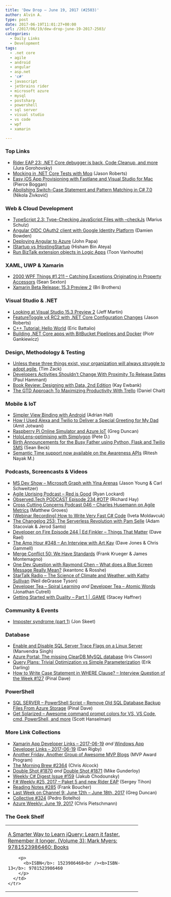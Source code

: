 ```yaml
---
title: 'Dew Drop – June 19, 2017 (#2503)'
author: Alvin A.
type: post
date: 2017-06-19T11:01:27+00:00
url: /2017/06/19/dew-drop-june-19-2017-2503/
categories:
  - Daily Links
  - Development
tags:
  - .net core
  - agile
  - android
  - angular
  - asp.net
  - 'c#'
  - javascript
  - jetbrains rider
  - microsoft azure
  - mysql
  - postsharp
  - powershell
  - sql server
  - visual studio
  - vs code
  - wpf
  - xamarin

---
```

### <a name="top"></a>Top Links

  * <a href="https://blog.jetbrains.com/dotnet/2017/06/16/rider-eap-23-net-core-debugger-back-code-cleanup/" target="_blank">Rider EAP 23: .NET Core debugger is back, Code Cleanup, and more</a> (Jura Gorohovsky)
  * <a href="http://dontcodetired.com/blog/post/Mocking-in-NET-Core-Tests-with-Moq" target="_blank">Mocking in .NET Core Tests with Moq</a> (Jason Roberts)
  * <a href="https://blog.xamarin.com/easy-ios-app-provisioning-fastlane-visual-studio-mac/" target="_blank">Easy iOS App Provisioning with Fastlane and Visual Studio for Mac</a> (Pierce Boggan)
  * <a href="https://rubikscode.net/2017/06/18/abolishing-switch-case-and-pattern-matching-in-c-7-0/" target="_blank">Abolishing Switch-Case Statement and Pattern Matching in C# 7.0</a> (Nikola Živković)



### <a name="web"></a>Web & Cloud Development

  * <a href="http://feedproxy.google.com/~r/mariusschulz/~3/oSGuLsnWmG4/typescript-2-3-type-checking-javascript-files-with-checkjs" target="_blank">TypeScript 2.3: Type-Checking JavaScript Files with &#8211;checkJs</a> (Marius Schulz)
  * <a href="https://damienbod.com/2017/06/16/angular-oidc-oauth2-client-with-google-identity-platform/" target="_blank">Angular OIDC OAuth2 client with Google Identity Platform</a> (Damien Bowden)
  * <a href="https://johnpapa.net/deploy-angular-to-azure-vsts-angular-cli/" target="_blank">Deploying Angular to Azure</a> (John Papa)
  * <a href="http://www.hishambinateya.com/istartup-vs-ihostingstartup" target="_blank">IStartup vs IHostingStartup</a> (Hisham Bin Ateya)
  * <a href="https://www.codit.eu/blog/2017/06/16/support-for-biztalk-extension-objects-in-logic-apps/" target="_blank">Run BizTalk extension objects in Logic Apps</a> (Toon Vanhoutte)



### <a name="silverlight"></a>XAML, UWP & Xamarin

  * <a href="https://wpf.2000things.com/2017/06/18/1211-catching-exceptions-originating-in-property-accessors/" target="_blank">2000 WPF Things #1,211 – Catching Exceptions Originating in Property Accessors</a> (Sean Sexton)
  * <a href="https://releases.xamarin.com/beta-release-15-3-preview-2/" target="_blank">Xamarin Beta Release: 15.3 Preview 2</a> (Bri Brothers)



### <a name="dotnet"></a>Visual Studio & .NET

  * <a href="http://www.infoq.com/news/2017/06/vs2017-153-preview2?utm_campaign=infoq_content&utm_source=infoq&utm_medium=feed&utm_term=global" target="_blank">Looking at Visual Studio 15.3 Preview 2</a> (Jeff Martin)
  * <a href="http://dontcodetired.com/blog/post/FeatureToggle-v4-RC2-with-NET-Core-Configuration-Changes" target="_blank">FeatureToggle v4 RC2 with .NET Core Configuration Changes</a> (Jason Roberts)
  * <a href="https://blogs.msdn.microsoft.com/vcblog/2017/06/16/cpp-tutorial-hello-world/" target="_blank">C++ Tutorial: Hello World</a> (Eric Battalio)
  * <a href="http://piotrgankiewicz.com/2017/06/19/building-net-core-apps-with-bitbucket-pipelines-and-docker/" target="_blank">Building .NET Core apps with BitBucket Pipelines and Docker</a> (Piotr Gankiewicz)



### <a name="design"></a>Design, Methodology & Testing

  * <a href="http://feedproxy.google.com/~r/LeadingAgile/~3/VtmJub6sYx0/" target="_blank">Unless these three things exist, your organization will always struggle to adopt agile.</a> (Tim Zack)
  * <a href="http://feedproxy.google.com/~r/paulhammant/~3/e9tLtjiNv-0/" target="_blank">Developers Activities Shouldn&#8217;t Change With Proximity To Release Dates</a> (Paul Hammant)
  * <a href="http://i-programmer.info/bookreviews/1-vb/10864-designing-with-data-2nd-edition.html" target="_blank">Book Review: Designing with Data, 2nd Edition</a> (Kay Ewbank)
  * <a href="https://blog.trello.com/gtd-getting-things-done-maximizing-productivity-trello" target="_blank">The GTD Approach To Maximizing Productivity With Trello</a> (Daniel Chait)



### <a name="mobile"></a>Mobile & IoT

  * <a href="https://shellmonger.com/2017/06/16/simpler-view-binding-with-android/" target="_blank">Simpler View Binding with Android</a> (Adrian Hall)
  * <a href="https://developer.amazon.com/blogs/alexa/post/4b67824c-2214-4c63-bc95-996b2d4fd3a3/how-i-used-alexa-and-twilio-to-wish-my-dad-happy-birthday" target="_blank">How I Used Alexa and Twilio to Deliver a Special Greeting for My Dad</a> (Amit Jotwani)
  * <a href="https://channel9.msdn.com/coding4fun/blog/Raspberry-Pi-Online-Simulator-and-Azure-IoT?WT.mc_id=DX_MVP4025064" target="_blank">Raspberry Pi Online Simulator and Azure IoT</a> (Greg Duncan)
  * <a href="http://peted.azurewebsites.net/hololensoptimising-with-simplygon/" target="_blank">HoloLens–optimising with Simplygon</a> (Pete D.)
  * <a href="https://twilioinc.wpengine.com/2017/06/birth-announcements-busy-father-python-flask-twilio-sms.html" target="_blank">Birth Announcements for the Busy Father using Python, Flask and Twilio SMS</a> (Sean Beck)
  * <a href="http://feedproxy.google.com/~r/blogspot/hsDu/~3/J_aDyTVwrno/semantic-time-support-now-available-on.html" target="_blank">Semantic Time support now available on the Awareness APIs</a> (Ritesh Nayak M.)



### <a name="podcasts"></a>Podcasts, Screencasts & Videos

  * <a href="http://msdevshow.com/2017/06/microsoft-graph-with-yina-arenas/" target="_blank">MS Dev Show &#8211; Microsoft Graph with Yina Arenas</a> (Jason Young & Carl Schweitzer)
  * <a href="http://coalition.agileuprising.com/t/podcast-released-red-is-good/947" target="_blank">Agile Uprising Podcast &#8211; Red is Good</a> (Ryan Lockard)
  * <a href="https://www.windowsobserver.com/2017/06/18/observed-tech-podcast-episode-234-otp/" target="_blank">Observed.Tech PODCAST Episode 234 #OTP</a> (Richard Hay)
  * <a href="http://feedproxy.google.com/~r/CrossCuttingConcerns/~3/nGP-8W4y_B0/Podcast-046-Charles-Husemann-on-Agile-Metrics" target="_blank">Cross Cutting Concerns Podcast 046 &#8211; Charles Husemann on Agile Metrics</a> (Matthew Groves)
  * <a href="http://feedproxy.google.com/~r/postsharp/~3/vrUZZe-3XLU/post.aspx" target="_blank">[Webinar Recording] How to Write Very Fast C# Code</a> (Iveta Moldavcuk)
  * <a href="https://changelog.com/podcast/253" target="_blank">The Changelog 253: The Serverless Revolution with Pam Selle</a> (Adam Stacoviak & Jerod Santo)
  * <a href="http://developeronfire.com/podcast/episode-244-ed-finkler-things-that-matter" target="_blank">Developer on Fire Episode 244 | Ed Finkler &#8211; Things That Matter</a> (Dave Rael)
  * <a href="http://feedproxy.google.com/~r/TheAmpHour/~3/CUWyB18XuMo/" target="_blank">The Amp Hour #348 – An Interview with Art Kay</a> (Dave Jones & Chris Gammell)
  * <a href="http://www.mergeconflict.fm/merge-conflict-50-we-have-standards" target="_blank">Merge Conflict 50: We Have Standards</a> (Frank Krueger & James Montemagno)
  * <a href="https://channel9.msdn.com/Blogs/One-Dev-Minute/One-Dev-Question-with-Raymond-Chen-What-does-a-Blue-Screen-Message-Really-Mean?WT.mc_id=DX_MVP4025064" target="_blank">One Dev Question with Raymond Chen &#8211; What does a Blue Screen Message Really Mean?</a> (keantonc & Rosshe)
  * <a href="https://soundcloud.com/startalk/the-science-of-climate-and-weather-with-kathy-sullivan" target="_blank">StarTalk Radio &#8211; The Science of Climate and Weather, with Kathy Sullivan</a> (Neil deGrasse Tyson)
  * <a href="http://developertea.simplecast.fm/episodes/70459-spiral-learning" target="_blank">Developer Tea &#8211; Spiral Learning</a> _and_ <a href="http://developertea.simplecast.fm/episodes/71042-atomic-words" target="_blank">Developer Tea &#8211; Atomic Words</a> (Jonathan Cutrell)
  * <a href="https://channel9.msdn.com/Shows/dotGAME/Getting-Started-with-Duality--Part-1?WT.mc_id=DX_MVP4025064" target="_blank">Getting Started with Duality – Part 1 | .GAME</a> (Stacey Haffner)



### <a name="events"></a>Community & Events

  * <a href="http://feedproxy.google.com/~r/JonSkeetCodingBlog/~3/IUiQn23K5po/" target="_blank">Imposter syndrome (part 1)</a> (Jon Skeet)



### <a name="sql"></a>Database

  * <a href="http://feedproxy.google.com/~r/MSSQLTips-LatestSqlServerTips/~3/FZW-3f91GWs/tip.asp" target="_blank">Enable and Disable SQL Server Trace Flags on a Linux Server</a> (Manvendra Singh)
  * <a href="http://irisclasson.com/2017/06/16/azure-portal-the-missing-cleardb-mysql-database/" target="_blank">Azure Portal: The missing ClearDB MySQL database</a> (Iris Classon)
  * <a href="http://feedproxy.google.com/~r/BrentOzar-SqlServerDba/~3/EDaXAbrEUOo/" target="_blank">Query Plans: Trivial Optimization vs Simple Parameterization</a> (Erik Darling)
  * <a href="https://blog.sqlauthority.com/2017/06/18/write-case-statement-clause-interview-question-week-127/" target="_blank">How to Write Case Statement in WHERE Clause? – Interview Question of the Week #127</a> (Pinal Dave)



### <a name="ps"></a>PowerShell

  * <a href="https://blog.sqlauthority.com/2017/06/19/sql-server-powershell-script-remove-old-sql-database-backup-files-azure-storage-2/" target="_blank">SQL SERVER – PowerShell Script – Remove Old SQL Database Backup Files From Azure Storage</a> (Pinal Dave)
  * <a href="http://feeds.hanselman.com/~/364634558/0/scotthanselman~Get-Solarized-Awesome-command-prompt-colors-for-VS-VS-Code-cmd-PowerShell-and-more.aspx" target="_blank">Get Solarized &#8211; Awesome command prompt colors for VS, VS Code, cmd, PowerShell, and more</a> (Scott Hanselman)



### <a name="links"></a>More Link Collections

  * <a href="https://www.allaboutxamarin.com/2017/06/xamarin-app-developer-links-2017-06-19/" target="_blank">Xamarin App Developer Links &#8211; 2017-06-19</a> _and_ <a href="https://www.windowsappdev.com/2017/06/windows-app-developer-links-2017-06-19/" target="_blank">Windows App Developer Links &#8211; 2017-06-19</a> (Dan Rigby)
  * <a href="https://blogs.msdn.microsoft.com/mvpawardprogram/2017/06/16/friday-five-june-16th/" target="_blank">Another Friday, Another Group of Awesome MVP Blogs</a> (MVP Award Program)
  * <a href="http://feedproxy.google.com/~r/ReflectivePerspective/~3/supUrPFanwg/" target="_blank">The Morning Brew #2364</a> (Chris Alcock)
  * <a href="http://afreshcup.com/home/2017/6/16/double-shot-1870.html" target="_blank">Double Shot #1870</a> _and_ <a href="http://afreshcup.com/home/2017/6/19/double-shot-1871.html" target="_blank">Double Shot #1871</a> (Mike Gunderloy)
  * <a href="http://feedproxy.google.com/~r/digest-csharp/~3/cmTa2ppy1kE/159" target="_blank">Weekly C# Digest Issue #159</a> (Jakub Chodounsky)
  * <a href="https://sergeytihon.com/2017/06/17/f-weekly-25-2017-paket-5-and-new-rider-eap/" target="_blank">F# Weekly #25, 2017 – Paket 5 and new Rider EAP</a> (Sergey Tihon)
  * <a href="http://www.frankysnotes.com/2017/06/reading-notes-285.html" target="_blank">Reading Notes #285</a> (Frank Boucher)
  * <a href="https://channel9.msdn.com/Blogs/C9Team/Last-Week-on-Channel-9-June-12th-June-18th-2017?WT.mc_id=DX_MVP4025064" target="_blank">Last Week on Channel 9: June 12th &#8211; June 18th, 2017</a> (Greg Duncan)
  * <a href="http://feedproxy.google.com/~r/tympanus/~3/k_Q_1GTmhDg/" target="_blank">Collective #324</a> (Pedro Botelho)
  * <a href="https://buildazure.com/2017/06/19/azure-weekly-june-19-2017/" target="_blank">Azure Weekly: June 19, 2017</a> (Chris Pietschmann)



### <a name="shelf"></a>The Geek Shelf

<div class="wlWriterEditableSmartContent" id="scid:7dc1bd33-94bd-46fd-a20b-0131235bcd47:36eadb54-0d36-47d0-aa1e-da5f514673c7" style="margin: 0px; padding: 0px; float: none; display: inline;">
  <table cellspacing="0" cellpadding="2" width="400" border="0" unselectable="on">
    <tr>
      <td valign="top" width="400">
        <p>
          <a title="A Smarter Way to Learn jQuery: Learn it faster. Remember it longer. (Volume 3): Mark Myers: 9781523986460: Books" href="http://www.amazon.com/exec/obidos/ASIN/1523986468/amavin-20">A Smarter Way to Learn jQuery: Learn it faster. Remember it longer. (Volume 3): Mark Myers: 9781523986460: Books</a>
        </p>
        
        <p>
          <b>ISBN</b>: 1523986468<br /><b>ISBN-13</b>: 9781523986460
        </p>
      </td>
    </tr>
  </table>
</div>